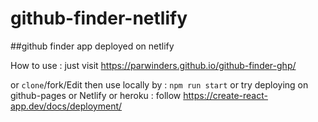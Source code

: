 # github-finder-netlify

##github finder app deployed on netlify

How to use : just visit https://parwinders.github.io/github-finder-ghp/

or `clone`/fork/Edit then use locally by : `npm run start`
or try deploying on github-pages or Netlify or heroku : follow https://create-react-app.dev/docs/deployment/
